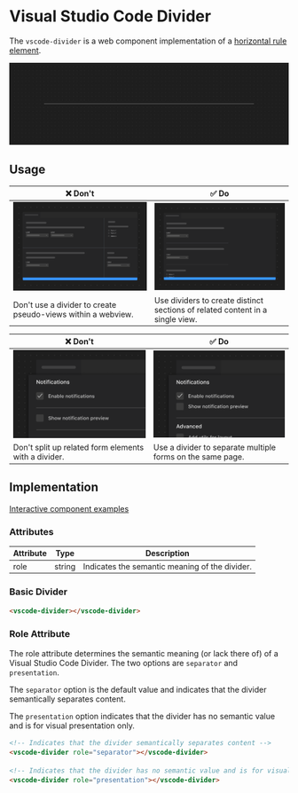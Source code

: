 # Visual Studio Code Divider

The `vscode-divider` is a web component implementation of a
[horizontal rule element](https://developer.mozilla.org/en-US/docs/Web/HTML/Element/hr).

![Divider hero](/docs/assets/images/divider-hero.png)

## Usage

| ❌ Don't                                                                             | ✅ Do                                                                                              |
| ------------------------------------------------------------------------------------ | -------------------------------------------------------------------------------------------------- |
| ![An editor panel divided into pseudo-views](/docs/assets/images/divider-dont-1.png) | ![A form with with multiple sections separated by a divider](/docs/assets/images/divider-do-1.png) |
| Don't use a divider to create pseudo-views within a webview.                         | Use dividers to create distinct sections of related content in a single view.                      |

| ❌ Don't                                                                           | ✅ Do                                                                          |
| ---------------------------------------------------------------------------------- | ------------------------------------------------------------------------------ |
| ![A form with dividers between each input](/docs/assets/images/divider-dont-2.png) | ![A form with dividers between sections](/docs/assets/images/divider-do-2.png) |
| Don't split up related form elements with a divider.                               | Use a divider to separate multiple forms on the same page.                     |

## Implementation

[Interactive component examples](https://codesandbox.io/s/divider-sample-xrs7t2?file=/index.html)

### Attributes

| Attribute | Type   | Description                                    |
| --------- | ------ | ---------------------------------------------- |
| role      | string | Indicates the semantic meaning of the divider. |

### Basic Divider

```html
<vscode-divider></vscode-divider>
```

### Role Attribute

The role attribute determines the semantic meaning (or lack there of) of a
Visual Studio Code Divider. The two options are `separator` and `presentation`.

The `separator` option is the default value and indicates that the divider
semantically separates content.

The `presentation` option indicates that the divider has no semantic value and
is for visual presentation only.

```html
<!-- Indicates that the divider semantically separates content -->
<vscode-divider role="separator"></vscode-divider>

<!-- Indicates that the divider has no semantic value and is for visual presentation only -->
<vscode-divider role="presentation"></vscode-divider>
```

